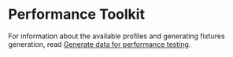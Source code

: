# Performance Toolkit

For information about the available profiles and generating fixtures generation, read [Generate data for performance testing](https://experienceleague.adobe.com/docs/commerce-operations/configuration-guide/cli/generate-data.html).
